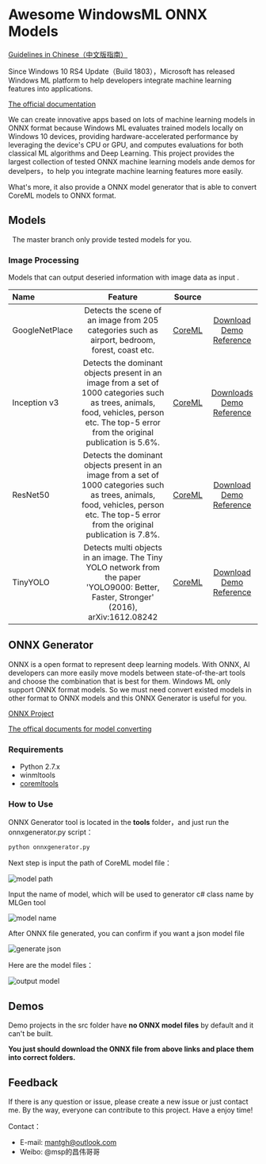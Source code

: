 # Awesome WindowsML ONNX Models
[Guidelines in Chinese（中文版指南）](https://github.com/ChangweiZhang/Awesome-WindowsML-ONNX-Models/blob/master/README_CN.md)

Since Windows 10 RS4 Update（Build 1803），Microsoft has released Windows ML platform to help developers integrate machine learning features into applications. 

[The official documentation](https://docs.microsoft.com/en-us/windows/uwp/machine-learning/)

We can create innovative apps based on lots of machine learning models in ONNX format because Windows ML evaluates trained models locally on Windows 10 devices, providing hardware-accelerated performance by leveraging the device's CPU or GPU, and computes evaluations for both classical ML algorithms and Deep Learning.
This project provides the largest collection of tested ONNX machine learning models ande demos for develpers，to help you integrate machine learning features more easily.

What's more, it also provide a ONNX model generator that is able to convert CoreML models to ONNX format.

## Models
  
The master branch only provide tested models for you.

### Image Processing
  
Models that can output deseried information with image data as input .



| Name  | Feature  |  Source| |
|:------------- |:---------------:| :-------------:|:---------:|
| GoogleNetPlace      | Detects the scene of an image from 205 categories such as airport, bedroom, forest, coast etc. |[CoreML](https://coreml.store/googlenetplaces)|[Download](http://changwei.tech/doc/onnx) [Demo](https://github.com/ChangweiZhang/Awesome-WindowsML-ONNX-Models/tree/master/src/WindowsML-Demos/GoogleNetPlaces) [Reference](http://places.csail.mit.edu/index.html) |
| Inception v3      | Detects the dominant objects present in an image from a set of 1000 categories such as trees, animals, food, vehicles, person etc. The top-5 error from the original publication is 5.6%.        | [CoreML](https://coreml.store/inceptionv3)|          [Downloads](http://changwei.tech/doc/onnx) [Demo](https://github.com/ChangweiZhang/Awesome-WindowsML-ONNX-Models/tree/master/src/WindowsML-Demos/InceptionV3) [Reference](https://arxiv.org/abs/1512.00567) |
| ResNet50 | Detects the dominant objects present in an image from a set of 1000 categories such as trees, animals, food, vehicles, person etc. The top-5 error from the original publication is 7.8%.        |   [CoreML](https://coreml.store/resnet50)|       [Download](http://changwei.tech/doc/onnx) [Demo](https://github.com/ChangweiZhang/Awesome-WindowsML-ONNX-Models/tree/master/src/WindowsML-Demos/ResNet50) [Reference](https://arxiv.org/abs/1512.03385)  |
| TinyYOLO | Detects multi objects in an image. The Tiny YOLO network from the paper \'YOLO9000: Better, Faster, Stronger\' (2016), arXiv:1612.08242       | [CoreML](https://coreml.store/tinyyolo)|        [Download](http://changwei.tech/doc/onnx) [Demo](https://github.com/ChangweiZhang/Awesome-WindowsML-ONNX-Models/tree/master/src/WindowsML-Demos/TinyYOLO) [Reference](http://machinethink.net/blog/object-detection-with-yolo) |
  
  
## ONNX Generator

ONNX is a open format to represent deep learning models. With ONNX, AI developers can more easily move models between state-of-the-art tools and choose the combination that is best for them. Windows ML only support ONNX format models. So we must need convert existed models in other format to ONNX models and this ONNX Generator is useful for you.

[ONNX Project](https://github.com/onnx/onnx)

[The offical documents for model converting](https://docs.microsoft.com/en-us/windows/uwp/machine-learning/conversion-samples)

### Requirements

* Python 2.7.x
* winmltools
* [coremltools](https://github.com/apple/coremltools)


### How to Use

ONNX Generator tool is located in the __tools__ folder，and just run the onnxgenerator.py script：


```
python onnxgenerator.py
```

Next step is input the path of CoreML model file：

![model path](https://github.com/ChangweiZhang/Awesome-WindowsML-ONNX-Models/blob/master/images/step1.png?raw=true)


Input the name of model, which will be used to generator c# class name by MLGen tool


![model name](https://raw.githubusercontent.com/ChangweiZhang/Awesome-WindowsML-ONNX-Models/master/images/step2.png)

After ONNX file generated, you can confirm if you want a json model file

![generate json](https://raw.githubusercontent.com/ChangweiZhang/Awesome-WindowsML-ONNX-Models/master/images/step3.png)

Here are the model files：

![output model](https://raw.githubusercontent.com/ChangweiZhang/Awesome-WindowsML-ONNX-Models/master/images/result.png)

## Demos

Demo projects in the src folder have __no ONNX model files__ by default and it can't be built.

**You just should download the ONNX file from above links and place them into correct folders.**

## Feedback

If there is any question or issue, please create a new issue or just contact me. By the way, everyone can contribute to this project.
Have a enjoy time!

Contact：


* E-mail: [mantgh@outlook.com](mailto://mantgh@outlook.com)
* Weibo: @msp的昌伟哥哥
